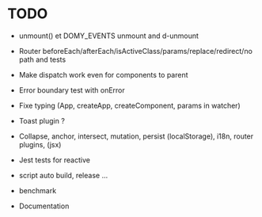 # TODO

- unmount() et DOMY_EVENTS unmount and d-unmount
- Router beforeEach/afterEach/isActiveClass/params/replace/redirect/no path and tests
- Make dispatch work even for components to parent
- Error boundary test with onError
- Fixe typing (App, createApp, createComponent, params in watcher)

- Toast plugin ?
- Collapse, anchor, intersect, mutation, persist (localStorage), i18n, router plugins, (jsx)
- Jest tests for reactive
- script auto build, release ...
- benchmark
- Documentation
